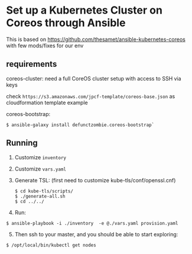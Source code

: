 Set up a Kubernetes Cluster on Coreos through Ansible
========================================================================

This is based on https://github.com/thesamet/ansible-kubernetes-coreos with few mods/fixes for our env


requirements
------------
coreos-cluster: need a full CoreOS cluster setup with access to SSH via keys

check `https://s3.amazonaws.com/jpcf-template/coreos-base.json` as cloudformation template example

coreos-bootstrap:

```
$ ansible-galaxy install defunctzombie.coreos-bootstrap`
```

Running
-------
1. Customize `inventory`

2. Customize `vars.yaml`

3. Generate TSL: (first need to customize kube-tls/conf/openssl.cnf)
   ```
   $ cd kube-tls/scripts/
   $ ./generate-all.sh
   $ cd ../../
   ```

4. Run:
```
$ ansible-playbook -i ./inventory  -e @./vars.yaml provision.yaml
```

5. Then ssh to your master, and you should be able to start exploring:
```
$ /opt/local/bin/kubectl get nodes
```
